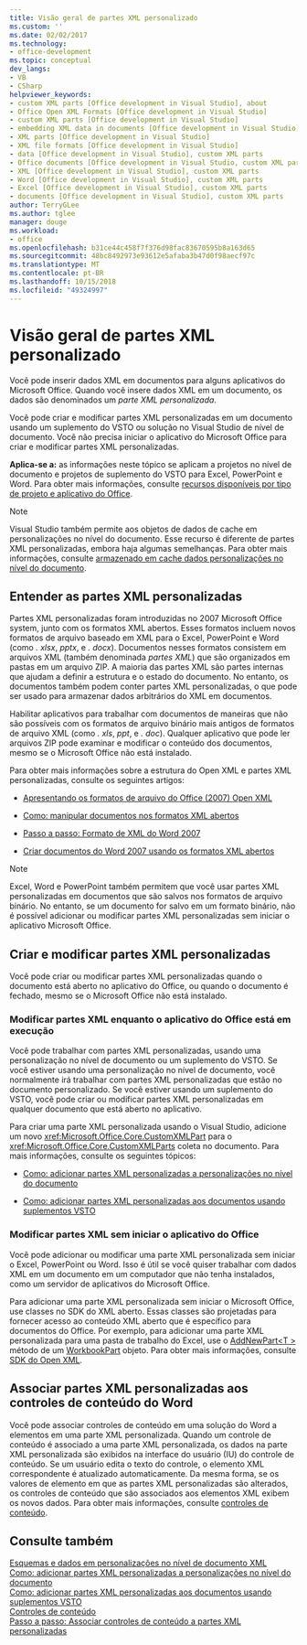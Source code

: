 ```yaml
---
title: Visão geral de partes XML personalizado
ms.custom: ''
ms.date: 02/02/2017
ms.technology:
- office-development
ms.topic: conceptual
dev_langs:
- VB
- CSharp
helpviewer_keywords:
- custom XML parts [Office development in Visual Studio], about
- Office Open XML Formats [Office development in Visual Studio]
- custom XML parts [Office development in Visual Studio]
- embedding XML data in documents [Office development in Visual Studio]
- XML parts [Office development in Visual Studio]
- XML file formats [Office development in Visual Studio]
- data [Office development in Visual Studio], custom XML parts
- Office documents [Office development in Visual Studio, custom XML parts
- XML [Office development in Visual Studio], custom XML parts
- Word [Office development in Visual Studio], custom XML parts
- Excel [Office development in Visual Studio], custom XML parts
- documents [Office development in Visual Studio], custom XML parts
author: TerryGLee
ms.author: tglee
manager: douge
ms.workload:
- office
ms.openlocfilehash: b31ce44c458f7f376d98fac83670595b8a163d65
ms.sourcegitcommit: 48bc8492973e93612e5afaba3b47d0f98aecf97c
ms.translationtype: MT
ms.contentlocale: pt-BR
ms.lasthandoff: 10/15/2018
ms.locfileid: "49324997"
---
```

# <a name="custom-xml-parts-overview"></a>Visão geral de partes XML personalizado
  Você pode inserir dados XML em documentos para alguns aplicativos do Microsoft Office. Quando você insere dados XML em um documento, os dados são denominados um *parte XML personalizada*.  
  
 Você pode criar e modificar partes XML personalizadas em um documento usando um suplemento do VSTO ou solução no Visual Studio de nível de documento. Você não precisa iniciar o aplicativo do Microsoft Office para criar e modificar partes XML personalizadas.  
  
 **Aplica-se a:** as informações neste tópico se aplicam a projetos no nível de documento e projetos de suplemento do VSTO para Excel, PowerPoint e Word. Para obter mais informações, consulte [recursos disponíveis por tipo de projeto e aplicativo do Office](../vsto/features-available-by-office-application-and-project-type.md).  
  
> [!NOTE]  
>  Visual Studio também permite aos objetos de dados de cache em personalizações no nível do documento. Esse recurso é diferente de partes XML personalizadas, embora haja algumas semelhanças. Para obter mais informações, consulte [armazenado em cache dados personalizações no nível do documento](../vsto/cached-data-in-document-level-customizations.md).  
  
## <a name="understand-custom-xml-parts"></a>Entender as partes XML personalizadas  
 Partes XML personalizadas foram introduzidas no 2007 Microsoft Office system, junto com os formatos XML abertos. Esses formatos incluem novos formatos de arquivo baseado em XML para o Excel, PowerPoint e Word (como *. xlsx*, *pptx*, e *. docx*). Documentos nesses formatos consistem em arquivos XML (também denominada *partes XML*) que são organizados em pastas em um arquivo ZIP. A maioria das partes XML são partes internas que ajudam a definir a estrutura e o estado do documento. No entanto, os documentos também podem conter partes XML personalizadas, o que pode ser usado para armazenar dados arbitrários do XML em documentos.  
  
 Habilitar aplicativos para trabalhar com documentos de maneiras que não são possíveis com os formatos de arquivo binário mais antigos de formatos de arquivo XML (como *. xls*, *ppt*, e *. doc*). Qualquer aplicativo que pode ler arquivos ZIP pode examinar e modificar o conteúdo dos documentos, mesmo se o Microsoft Office não está instalado.  
  
 Para obter mais informações sobre a estrutura do Open XML e partes XML personalizadas, consulte os seguintes artigos:  
  
-   [Apresentando os formatos de arquivo do Office (2007) Open XML](http://msdn.microsoft.com/96018532-f62c-4da7-bbff-16b96a483fbf)  
  
-   [Como: manipular documentos nos formatos XML abertos](http://msdn.microsoft.com/c989d4e2-053d-4e1f-83be-257c608b343f)  
  
-   [Passo a passo: Formato de XML do Word 2007](http://msdn.microsoft.com/fc1afcb2-27fb-4608-9f29-11b7bd23ea4a)  
  
-   [Criar documentos do Word 2007 usando os formatos XML abertos](http://msdn.microsoft.com/59a46f4e-5a5a-4dac-86e5-7dfd43330766)  
  
> [!NOTE]  
>  Excel, Word e PowerPoint também permitem que você usar partes XML personalizadas em documentos que são salvos nos formatos de arquivo binário. No entanto, se um documento for salvo em um formato binário, não é possível adicionar ou modificar partes XML personalizadas sem iniciar o aplicativo Microsoft Office.  
  
## <a name="create-and-modify-custom-xml-parts"></a>Criar e modificar partes XML personalizadas  
 Você pode criar ou modificar partes XML personalizadas quando o documento está aberto no aplicativo do Office, ou quando o documento é fechado, mesmo se o Microsoft Office não está instalado.  
  
### <a name="modify-xml-parts-while-the-office-application-is-running"></a>Modificar partes XML enquanto o aplicativo do Office está em execução  
 Você pode trabalhar com partes XML personalizadas, usando uma personalização no nível de documento ou um suplemento do VSTO. Se você estiver usando uma personalização no nível de documento, você normalmente irá trabalhar com partes XML personalizadas que estão no documento personalizado. Se você estiver usando um suplemento do VSTO, você pode criar ou modificar partes XML personalizadas em qualquer documento que está aberto no aplicativo.  
  
 Para criar uma parte XML personalizada usando o Visual Studio, adicione um novo <xref:Microsoft.Office.Core.CustomXMLPart> para o <xref:Microsoft.Office.Core.CustomXMLParts> coleta no documento. Para mais informações, consulte os seguintes tópicos:  
  
-   [Como: adicionar partes XML personalizadas a personalizações no nível do documento](../vsto/how-to-add-custom-xml-parts-to-document-level-customizations.md)  
  
-   [Como: adicionar partes XML personalizadas aos documentos usando suplementos VSTO](../vsto/how-to-add-custom-xml-parts-to-documents-by-using-vsto-add-ins.md)  
  
### <a name="modify-xml-parts-without-starting-the-office-application"></a>Modificar partes XML sem iniciar o aplicativo do Office  
 Você pode adicionar ou modificar uma parte XML personalizada sem iniciar o Excel, PowerPoint ou Word. Isso é útil se você quiser trabalhar com dados XML em um documento em um computador que não tenha instalados, como um servidor de aplicativos do Microsoft Office.  
  
 Para adicionar uma parte XML personalizada sem iniciar o Microsoft Office, use classes no SDK do XML aberto. Essas classes são projetadas para fornecer acesso ao conteúdo XML aberto que é específico para documentos do Office. Por exemplo, para adicionar uma parte XML personalizada para uma pasta de trabalho do Excel, use o [AddNewPart\<T >](https://msdn.microsoft.com/library/office/cc562657.aspx) método de um [WorkbookPart](https://msdn.microsoft.com/library/office/documentformat.openxml.packaging.workbookpart.aspx) objeto. Para obter mais informações, consulte [SDK do Open XML](/office/open-xml/open-xml-sdk).  
  
## <a name="bind-custom-xml-parts-to-word-content-controls"></a>Associar partes XML personalizadas aos controles de conteúdo do Word  
 Você pode associar controles de conteúdo em uma solução do Word a elementos em uma parte XML personalizada. Quando um controle de conteúdo é associado a uma parte XML personalizada, os dados na parte XML personalizada são exibidos na interface do usuário (IU) do controle de conteúdo. Se um usuário edita o texto do controle, o elemento XML correspondente é atualizado automaticamente. Da mesma forma, se os valores de elemento em que as partes XML personalizadas são alterados, os controles de conteúdo que são associados aos elementos XML exibem os novos dados. Para obter mais informações, consulte [controles de conteúdo](../vsto/content-controls.md).  
  
## <a name="see-also"></a>Consulte também  
 [Esquemas e dados em personalizações no nível de documento XML](../vsto/xml-schemas-and-data-in-document-level-customizations.md)   
 [Como: adicionar partes XML personalizadas a personalizações no nível do documento](../vsto/how-to-add-custom-xml-parts-to-document-level-customizations.md)   
 [Como: adicionar partes XML personalizadas aos documentos usando suplementos VSTO](../vsto/how-to-add-custom-xml-parts-to-documents-by-using-vsto-add-ins.md)   
 [Controles de conteúdo](../vsto/content-controls.md)   
 [Passo a passo: Associar controles de conteúdo a partes XML personalizadas](../vsto/walkthrough-binding-content-controls-to-custom-xml-parts.md)  
  
  
